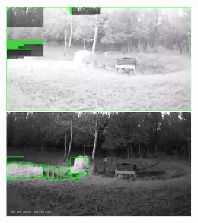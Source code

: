 ![20200529-231459-234504](in/20200529/20200529-231459-234504_0_.jpg)
![20200529-234509-000004](in/20200529/20200529-234509-000004_0_.jpg)
